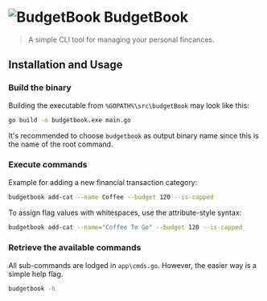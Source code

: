 # <img src="https://sternentstehung.de/budgetbook-md.png" alt="BudgetBook"> BudgetBook

> A simple CLI tool for managing your personal fincances.

## Installation and Usage

### Build the binary

Building the executable from `%GOPATH%\src\budgetBook` may look like this:

```sh
go build -o budgetbook.exe main.go
```

It's recommended to choose `budgetbook` as output binary name since this is the name of the root command.

### Execute commands

Example for adding a new financial transaction category:

```sh
budgetbook add-cat --name Coffee --budget 120 --is-capped
```

To assign flag values with whitespaces, use the attribute-style syntax:

```sh
budgetbook add-cat --name="Coffee To Go" --budget 120 --is-capped
```

### Retrieve the available commands

All sub-commands are lodged in `app\cmds.go`. However, the easier way is a simple help flag.

```sh
budgetbook -h
```
